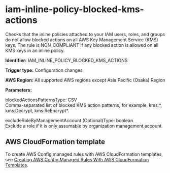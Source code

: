 # iam\-inline\-policy\-blocked\-kms\-actions<a name="iam-inline-policy-blocked-kms-actions"></a>

Checks that the inline policies attached to your IAM users, roles, and groups do not allow blocked actions on all AWS Key Management Service \(KMS\) keys\. The rule is NON\_COMPLIANT if any blocked action is allowed on all KMS keys in an inline policy\. 

**Identifier:** IAM\_INLINE\_POLICY\_BLOCKED\_KMS\_ACTIONS

**Trigger type:** Configuration changes

**AWS Region:** All supported AWS regions except Asia Pacific \(Osaka\) Region

**Parameters:**

blockedActionsPatternsType: CSV  
Comma\-separated list of blocked KMS action patterns, for example, kms:\*, kms:Decrypt, kms:ReEncrypt\*\.

excludeRoleByManagementAccount \(Optional\)Type: boolean  
Exclude a role if it is only assumable by organization management account\.

## AWS CloudFormation template<a name="w29aac11c33c17b7d229c15"></a>

To create AWS Config managed rules with AWS CloudFormation templates, see [Creating AWS Config Managed Rules With AWS CloudFormation Templates](aws-config-managed-rules-cloudformation-templates.md)\.
